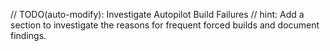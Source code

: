 // TODO(auto-modify): Investigate Autopilot Build Failures
// hint: Add a section to investigate the reasons for frequent forced builds and document findings.
